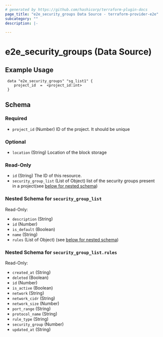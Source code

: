 ```yaml
---
# generated by https://github.com/hashicorp/terraform-plugin-docs
page_title: "e2e_security_groups Data Source - terraform-provider-e2e"
subcategory: ""
description: |-
  
---
```


# e2e_security_groups (Data Source)

## Example Usage
```hcl
 data "e2e_security_groups" "sg_list1" {
    project_id  =  <project_id:int>
 }
```



<!-- schema generated by tfplugindocs -->
## Schema

### Required

- `project_id` (Number) ID of the project. It should be unique

### Optional

- `location` (String) Location of the block storage

### Read-Only

- `id` (String) The ID of this resource.
- `security_group_list` (List of Object) list of the security groups present in a project(see [below for nested schema](#nestedatt--security_group_list))

<a id="nestedatt--security_group_list"></a>
### Nested Schema for `security_group_list`

Read-Only:

- `description` (String)
- `id` (Number)
- `is_default` (Boolean)
- `name` (String)
- `rules` (List of Object) (see [below for nested schema](#nestedobjatt--security_group_list--rules))

<a id="nestedobjatt--security_group_list--rules"></a>
### Nested Schema for `security_group_list.rules`

Read-Only:

- `created_at` (String)
- `deleted` (Boolean)
- `id` (Number)
- `is_active` (Boolean)
- `network` (String)
- `network_cidr` (String)
- `network_size` (Number)
- `port_range` (String)
- `protocol_name` (String)
- `rule_type` (String)
- `security_group` (Number)
- `updated_at` (String)


